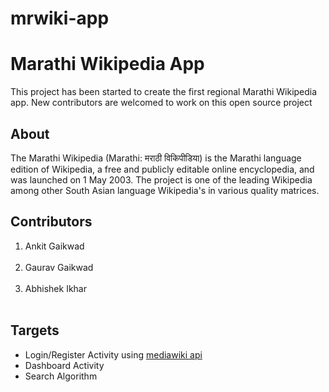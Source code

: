 # mrwiki-app
<H1>Marathi Wikipedia App</H1>
This project has been started to create the first regional Marathi Wikipedia app. New contributors are welcomed to work on this open source project
<H2>About</H2>
The Marathi Wikipedia (Marathi: मराठी विकिपीडिया) is the Marathi language edition of Wikipedia, a free and publicly editable online encyclopedia, and was launched on 1 May 2003. The project is one of the leading Wikipedia among other South Asian language Wikipedia's in various quality matrices.

<H2> Contributors</H2>
<ol>
<li>Ankit Gaikwad</li> </br>
<li>Gaurav Gaikwad</li></br>
<li>Abhishek Ikhar</li></br>
</ol>

<H2>Targets</H2>
 <ul>
  <li>Login/Register Activity using <a href="https://www.mediawiki.org/wiki/API:Main_page" >mediawiki api</a> </li>
   <li>Dashboard Activity </li>
   <li>Search Algorithm </li>
</ul>
